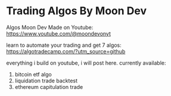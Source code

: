 # Trading Algos By Moon Dev

 Algos Moon Dev Made on Youtube: https://www.youtube.com/@moondevonyt

 learn to automate your trading and get 7 algos: https://algotradecamp.com/?utm_source=github

everything i build on youtube, i will post here. currently available:
1. bitcoin etf algo 
2. liquidation trade backtest
3. ethereum capitulation trade